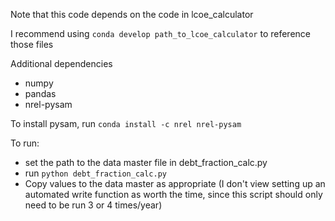 Note that this code depends on the code in lcoe_calculator

I recommend using `conda develop path_to_lcoe_calculator` to reference those files

Additional dependencies
- numpy
- pandas
- nrel-pysam

To install pysam, run `conda install -c nrel nrel-pysam`

To run: 
- set the path to the data master file in debt_fraction_calc.py
- run `python debt_fraction_calc.py`
- Copy values to the data master as appropriate
    (I don't view setting up an automated write function as worth the time, since this script should only need to be run 3 or 4 times/year)